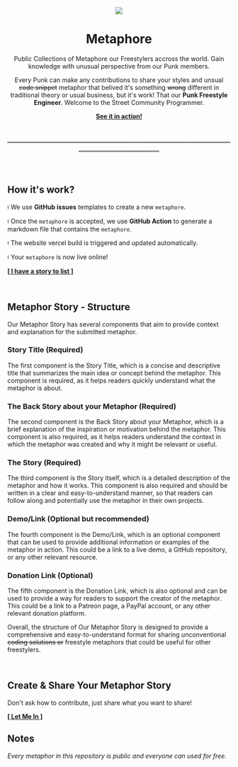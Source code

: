 <p align="center">
    <img src="https://i.imgur.com/XJTwm8e.png" />
</p>

<p align="center">
    <h1 align="center">Metaphore</h1>
    <p align="center">Public Collections of Metaphore our Freestylers accross the world. Gain knowledge with unusual perspective from our Punk members.</p>
    <p align="center">
    Every Punk can make any contributions to share your styles and unsual <s>code snippet</s> metaphor that belived it's something <s>wrong</s> different in traditional theory or usual business, but it's work! That our <b>Punk Freestyle Engineer</b>. Welcome to the Street Community Programmer.
    </p>
    <p align="center"><strong><a href="https://metaphore.vercel.app">See it in action!</a></strong></p>
</p>

<br/>
<p align="center">
﹌﹌﹌﹌﹌﹌﹌﹌﹌﹌﹌﹌﹌﹌﹌﹌﹌﹌﹌﹌﹌﹌﹌﹌﹌﹌﹌﹌﹌﹌﹌﹌﹌﹌﹌﹌﹌﹌﹌﹌﹌﹌﹌﹌﹌﹌﹌﹌﹌
</p>
<br/>

<p>
    <h2>How it's work?</h2>
    <p>⍿ We use <strong>GitHub issues</strong> templates to create a new <code>metaphore</code>.</p>
    <p>⍿ Once the <code>metaphore</code> is accepted, we use <strong>GitHub Action</strong> to generate a markdown file that contains the <code>metaphore</code>.</p>
    <p>⍿ The website vercel build is triggered and updated automatically.</p>
    <p>⍿ Your <code>metaphore</code> is now live online!</p>
    <p><strong><a href="https://github.com/StreetCommunityProgrammer/metaphore/issues/new/choose">[ I have a story to list ]</a></strong></p>
</p>

<br/>

<p>
    <h2>Metaphor Story - Structure</h2>
    <p>Our Metaphor Story has several components that aim to provide context and explanation for the submitted metaphor.</p>
    <h3>Story Title (Required)</h3>
    <p>The first component is the Story Title, which is a concise and descriptive title that summarizes the main idea or concept behind the metaphor. This component is required, as it helps readers quickly understand what the metaphor is about.</p>
    <h3>The Back Story about your Metaphor (Required)</h3>
    <p>The second component is the Back Story about your Metaphor, which is a brief explanation of the inspiration or motivation behind the metaphor. This component is also required, as it helps readers understand the context in which the metaphor was created and why it might be relevant or useful.</p>
    <h3>The Story (Required)</h3>
    <p>The third component is the Story itself, which is a detailed description of the metaphor and how it works. This component is also required and should be written in a clear and easy-to-understand manner, so that readers can follow along and potentially use the metaphor in their own projects.</p>
    <h3>Demo/Link (Optional but recommended)</h3>
    <p>The fourth component is the Demo/Link, which is an optional component that can be used to provide additional information or examples of the metaphor in action. This could be a link to a live demo, a GitHub repository, or any other relevant resource.</p>
    <h3>Donation Link (Optional)</h3>
    <p>The fifth component is the Donation Link, which is also optional and can be used to provide a way for readers to support the creator of the metaphor. This could be a link to a Patreon page, a PayPal account, or any other relevant donation platform.</p>
    <p>Overall, the structure of Our Metaphor Story is designed to provide a comprehensive and easy-to-understand format for sharing unconventional <s>coding solutions or</s> freestyle metaphors that could be useful for other freestylers.</p>
</p>

<br/>

<p>
    <h2>Create & Share Your Metaphor Story</h2>
    <p>Don't ask how to contribute, just share what you want to share!</p>
    <p><strong><a href="https://github.com/StreetCommunityProgrammer/metaphore/issues/new/choose">[ Let Me In ]</a></strong></p>
</p>

## Notes

_Every metaphor in this repository is public and everyone can used for free._
